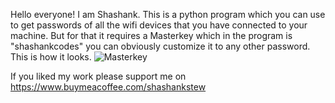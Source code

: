 Hello everyone! 
I am Shashank. This is a python program which you can use to get passwords of all the wifi devices that you have connected to your machine. 
But for that it requires a Masterkey which in the program is "shashankcodes" you can obviously customize it to any other password.
This is how it looks.
![Masterkey](https://user-images.githubusercontent.com/79270265/151140196-33a218f0-d59e-49a1-a5d9-bb8c679eb5ae.PNG)

If you liked my work please support me on https://www.buymeacoffee.com/shashankstew
